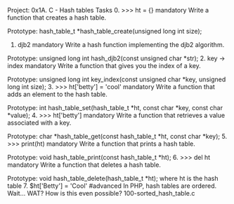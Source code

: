 Project: 0x1A. C - Hash tables
Tasks
0. >>> ht = {}
mandatory
Write a function that creates a hash table.

Prototype: hash_table_t *hash_table_create(unsigned long int size);
1. djb2
mandatory
Write a hash function implementing the djb2 algorithm.

Prototype: unsigned long int hash_djb2(const unsigned char *str);
2. key -> index
mandatory
Write a function that gives you the index of a key.

Prototype: unsigned long int key_index(const unsigned char *key, unsigned long int size);
3. >>> ht['betty'] = 'cool'
mandatory
Write a function that adds an element to the hash table.

Prototype: int hash_table_set(hash_table_t *ht, const char *key, const char *value);
4. >>> ht['betty']
mandatory
Write a function that retrieves a value associated with a key.

Prototype: char *hash_table_get(const hash_table_t *ht, const char *key);
5. >>> print(ht)
mandatory
Write a function that prints a hash table.

Prototype: void hash_table_print(const hash_table_t *ht);
6. >>> del ht
mandatory
Write a function that deletes a hash table.

Prototype: void hash_table_delete(hash_table_t *ht);
where ht is the hash table
7. $ht['Betty'] = 'Cool'
#advanced
In PHP, hash tables are ordered. Wait… WAT? How is this even possible?
100-sorted_hash_table.c
